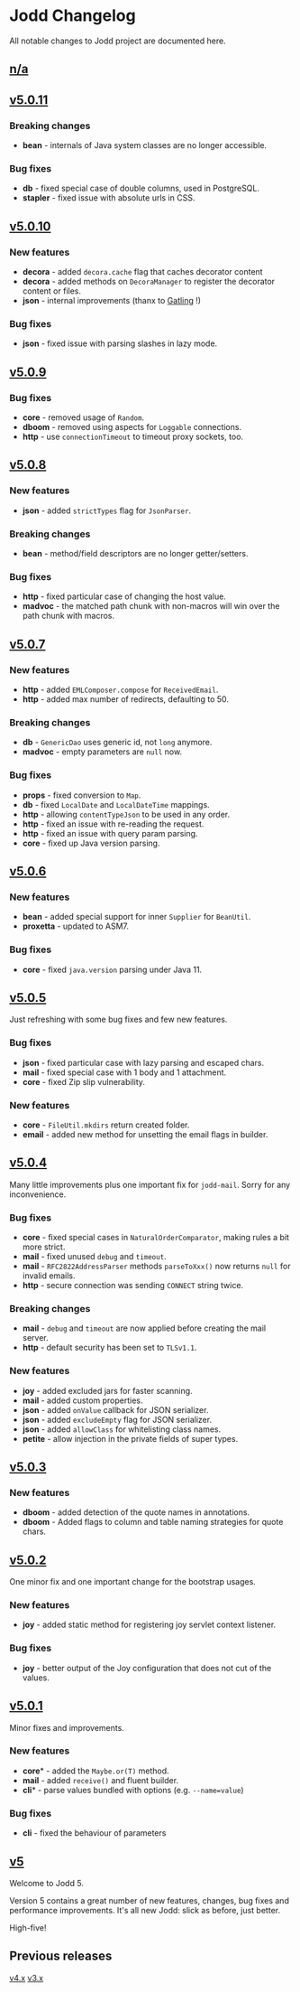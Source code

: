 # Jodd Changelog

All notable changes to Jodd project are documented here.

## [n/a](https://github.com/oblac/jodd/compare/v5.0.10...master)

## [v5.0.11](https://github.com/oblac/jodd/compare/v5.0.10...v5.0.11)

### Breaking changes

+ **bean** - internals of Java system classes are no longer accessible.

### Bug fixes

+ **db** - fixed special case of double columns, used in PostgreSQL.
+ **stapler** - fixed issue with absolute urls in CSS.


## [v5.0.10](https://github.com/oblac/jodd/compare/v5.0.9...v5.0.10)

### New features

+ **decora** - added `decora.cache` flag that caches decorator content
+ **decora** - added methods on `DecoraManager` to register the decorator content or files.
+ **json** - internal improvements (thanx to [Gatling](https://gatling.io) !)

### Bug fixes

+ **json** - fixed issue with parsing slashes in lazy mode.


## [v5.0.9](https://github.com/oblac/jodd/compare/v5.0.8...v5.0.9)

### Bug fixes

+ **core** - removed usage of `Random`.
+ **dboom** - removed using aspects for `Loggable` connections.
+ **http** - use `connectionTimeout` to timeout proxy sockets, too. 


## [v5.0.8](https://github.com/oblac/jodd/compare/v5.0.7...5.0.8)

### New features

+ **json** - added `strictTypes` flag for `JsonParser`.

### Breaking changes

+ **bean** - method/field descriptors are no longer getter/setters.

### Bug fixes

+ **http** - fixed particular case of changing the host value.
+ **madvoc** - the matched path chunk with non-macros will win over the path chunk with macros. 


## [v5.0.7](https://github.com/oblac/jodd/compare/v5.0.6...v5.0.7)

### New features

+ **http** - added `EMLComposer.compose` for `ReceivedEmail`.
+ **http** - added max number of redirects, defaulting to 50.

### Breaking changes

+ **db** - `GenericDao` uses generic id, not `long` anymore.
+ **madvoc** - empty parameters are `null` now.

### Bug fixes

+ **props** - fixed conversion to `Map`.
+ **db** - fixed `LocalDate` and `LocalDateTime` mappings.
+ **http** - allowing `contentTypeJson` to be used in any order.
+ **http** - fixed an issue with re-reading the request.
+ **http** - fixed an issue with query param parsing.
+ **core** - fixed up Java version parsing.


## [v5.0.6](https://github.com/oblac/jodd/compare/v5.0.5...v5.0.6)

### New features

+ **bean** - added special support for inner `Supplier` for `BeanUtil`.
+ **proxetta** - updated to ASM7.

### Bug fixes

+ **core** - fixed `java.version` parsing under Java 11.


## [v5.0.5](https://github.com/oblac/jodd/compare/v5.0.4...v5.0.5)

Just refreshing with some bug fixes and few new features.

### Bug fixes

+ **json** - fixed particular case with lazy parsing and escaped chars.
+ **mail** - fixed special case with 1 body and 1 attachment.
+ **core** - fixed Zip slip vulnerability.

### New features

+ **core** - `FileUtil.mkdirs` return created folder.
+ **email** - added new method for unsetting the email flags in builder.


## [v5.0.4](https://github.com/oblac/jodd/compare/v5.0.3...v5.0.4)

Many little improvements plus one important fix for `jodd-mail`. Sorry for any inconvenience.

### Bug fixes

+ **core** - fixed special cases in `NaturalOrderComparator`, making rules a bit more strict.
+ **mail** - fixed unused `debug` and `timeout`.
+ **mail** - `RFC2822AddressParser` methods `parseToXxx()` now returns `null` for invalid emails.
+ **http** - secure connection was sending `CONNECT` string twice.

### Breaking changes

+ **mail** - `debug` and `timeout` are now applied before creating the mail server.
+ **http** - default security has been set to `TLSv1.1`.

### New features

+ **joy** - added excluded jars for faster scanning.
+ **mail** - added custom properties.
+ **json** - added `onValue` callback for JSON serializer.
+ **json** - added `excludeEmpty` flag for JSON serializer.
+ **json** - added `allowClass` for whitelisting class names.
+ **petite** - allow injection in the private fields of super types.



## [v5.0.3](https://github.com/oblac/jodd/compare/v5.0.2...v5.0.3)

### New features

+ **dboom** - added detection of the quote names in annotations.
+ **dboom** - Added flags to column and table naming strategies for quote chars.



## [v5.0.2](https://github.com/oblac/jodd/compare/v5.0.1...v5.0.2)

One minor fix and one important change for the bootstrap usages.

### New features

+ **joy** - added static method for registering joy servlet context listener.

### Bug fixes

+ **joy** - better output of the Joy configuration that does not cut of the values.



## [v5.0.1](https://github.com/oblac/jodd/compare/v5.0.0...v5.0.1)

Minor fixes and improvements.

### New features

+ **core*** - added the `Maybe.or(T)` method.
+ **mail** - added `receive()` and fluent builder.
+ **cli*** - parse values bundled with options (e.g. `--name=value`)

### Bug fixes

+ **cli** - fixed the behaviour of parameters



## [v5](https://github.com/oblac/jodd/compare/v4.3.2...v5.0.0)

Welcome to Jodd 5.

Version 5 contains a great number of new features, changes, bug fixes and performance improvements. It's all new Jodd: slick as before, just better.

High-five!

## Previous releases

[v4.x](CHANGELOG_v4.md)
[v3.x](CHANGELOG_v3.md)
